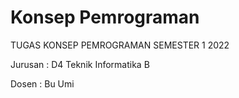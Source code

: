 # Konsep Pemrograman
TUGAS KONSEP PEMROGRAMAN SEMESTER 1 2022

Jurusan : D4 Teknik Informatika B

Dosen : Bu Umi
